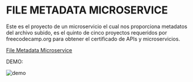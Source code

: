 # FILE METADATA MICROSERVICE

Este es el proyecto de un microservicio el cual nos proporciona metadatos del archivo subido, es el quinto de cinco proyectos requeridos por freecodecamp.org para obtener el certificado de APIs y microservicios.

[File Metadata Microservice](https://www.freecodecamp.org/learn/apis-and-microservices/apis-and-microservices-projects/file-metadata-microservice)

DEMO:

![demo](https://i.ibb.co/SVWFjMR/file-metadata-mircroservice.png)

